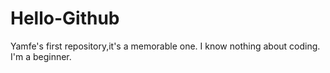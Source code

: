 # Hello-Github
Yamfe's first repository,it's a memorable one.
I know nothing about coding.
I'm a beginner.
